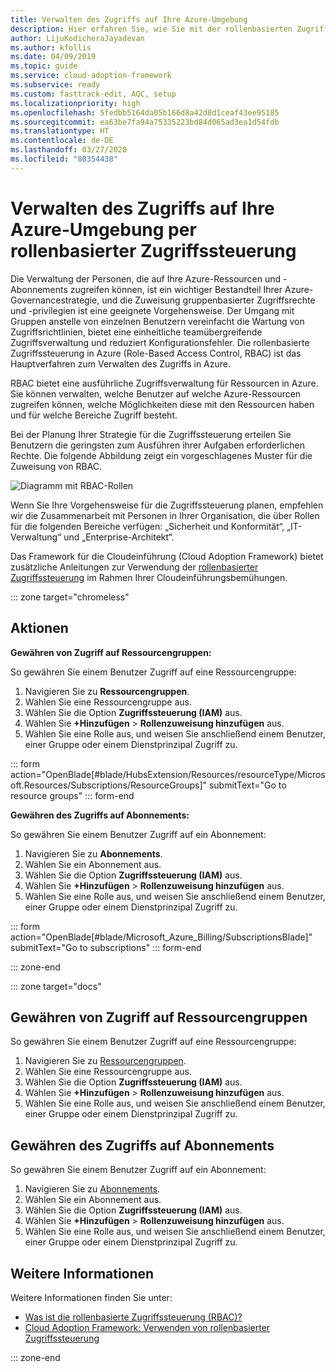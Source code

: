 ```yaml
---
title: Verwalten des Zugriffs auf Ihre Azure-Umgebung
description: Hier erfahren Sie, wie Sie mit der rollenbasierten Zugriffssteuerung (RBAC) die Steuerung des Zugriffs auf Ihre Azure-Umgebung einrichten.
author: LijuKodicheraJayadevan
ms.author: kfollis
ms.date: 04/09/2019
ms.topic: guide
ms.service: cloud-adoption-framework
ms.subservice: ready
ms.custom: fasttrack-edit, AQC, setup
ms.localizationpriority: high
ms.openlocfilehash: 5fedbb5164da05b166d8a42d8d1ceaf43ee95185
ms.sourcegitcommit: ea63be7fa94a75335223bd84d065ad3ea1d54fdb
ms.translationtype: HT
ms.contentlocale: de-DE
ms.lasthandoff: 03/27/2020
ms.locfileid: "80354438"
---
```

<!-- cSpell:ignore LijuKodicheraJayadevan -->

# <a name="manage-access-to-your-azure-environment-with-role-based-access-controls"></a>Verwalten des Zugriffs auf Ihre Azure-Umgebung per rollenbasierter Zugriffssteuerung

Die Verwaltung der Personen, die auf Ihre Azure-Ressourcen und -Abonnements zugreifen können, ist ein wichtiger Bestandteil Ihrer Azure-Governancestrategie, und die Zuweisung gruppenbasierter Zugriffsrechte und -privilegien ist eine geeignete Vorgehensweise. Der Umgang mit Gruppen anstelle von einzelnen Benutzern vereinfacht die Wartung von Zugriffsrichtlinien, bietet eine einheitliche teamübergreifende Zugriffsverwaltung und reduziert Konfigurationsfehler. Die rollenbasierte Zugriffssteuerung in Azure (Role-Based Access Control, RBAC) ist das Hauptverfahren zum Verwalten des Zugriffs in Azure.

RBAC bietet eine ausführliche Zugriffsverwaltung für Ressourcen in Azure. Sie können verwalten, welche Benutzer auf welche Azure-Ressourcen zugreifen können, welche Möglichkeiten diese mit den Ressourcen haben und für welche Bereiche Zugriff besteht.

Bei der Planung Ihrer Strategie für die Zugriffssteuerung erteilen Sie Benutzern die geringsten zum Ausführen ihrer Aufgaben erforderlichen Rechte. Die folgende Abbildung zeigt ein vorgeschlagenes Muster für die Zuweisung von RBAC.

![Diagramm mit RBAC-Rollen](./media/manage-access/role-examples.png)

Wenn Sie Ihre Vorgehensweise für die Zugriffssteuerung planen, empfehlen wir die Zusammenarbeit mit Personen in Ihrer Organisation, die über Rollen für die folgenden Bereiche verfügen: „Sicherheit und Konformität“, „IT-Verwaltung“ und „Enterprise-Architekt“.

Das Framework für die Cloudeinführung (Cloud Adoption Framework) bietet zusätzliche Anleitungen zur Verwendung der [ rollenbasierter Zugriffssteuerung](../considerations/roles.md) im Rahmen Ihrer Cloudeinführungsbemühungen.

::: zone target="chromeless"

## <a name="actions"></a>Aktionen

**Gewähren von Zugriff auf Ressourcengruppen:**

So gewähren Sie einem Benutzer Zugriff auf eine Ressourcengruppe:

1. Navigieren Sie zu **Ressourcengruppen**.
1. Wählen Sie eine Ressourcengruppe aus.
1. Wählen Sie die Option **Zugriffssteuerung (IAM)** aus.
1. Wählen Sie **+Hinzufügen** > **Rollenzuweisung hinzufügen** aus.
1. Wählen Sie eine Rolle aus, und weisen Sie anschließend einem Benutzer, einer Gruppe oder einem Dienstprinzipal Zugriff zu.

::: form action="OpenBlade[#blade/HubsExtension/Resources/resourceType/Microsoft.Resources/Subscriptions/ResourceGroups]" submitText="Go to resource groups" ::: form-end

**Gewähren des Zugriffs auf Abonnements:**

So gewähren Sie einem Benutzer Zugriff auf ein Abonnement:

1. Navigieren Sie zu **Abonnements**.
1. Wählen Sie ein Abonnement aus.
1. Wählen Sie die Option **Zugriffssteuerung (IAM)** aus.
1. Wählen Sie **+Hinzufügen** > **Rollenzuweisung hinzufügen** aus.
1. Wählen Sie eine Rolle aus, und weisen Sie anschließend einem Benutzer, einer Gruppe oder einem Dienstprinzipal Zugriff zu.

::: form action="OpenBlade[#blade/Microsoft_Azure_Billing/SubscriptionsBlade]" submitText="Go to subscriptions" ::: form-end

::: zone-end

::: zone target="docs"

## <a name="grant-resource-group-access"></a>Gewähren von Zugriff auf Ressourcengruppen

So gewähren Sie einem Benutzer Zugriff auf eine Ressourcengruppe:

1. Navigieren Sie zu [Ressourcengruppen](https://portal.azure.com/#blade/HubsExtension/Resources/resourceType/Microsoft.Resources%2FSubscriptions%2FResourceGroups).
1. Wählen Sie eine Ressourcengruppe aus.
1. Wählen Sie die Option **Zugriffssteuerung (IAM)** aus.
1. Wählen Sie **+Hinzufügen** > **Rollenzuweisung hinzufügen** aus.
1. Wählen Sie eine Rolle aus, und weisen Sie anschließend einem Benutzer, einer Gruppe oder einem Dienstprinzipal Zugriff zu.

## <a name="grant-subscription-access"></a>Gewähren des Zugriffs auf Abonnements

So gewähren Sie einem Benutzer Zugriff auf ein Abonnement:

1. Navigieren Sie zu [Abonnements](https://portal.azure.com/#blade/Microsoft_Azure_Billing/SubscriptionsBlade).
1. Wählen Sie ein Abonnement aus.
1. Wählen Sie die Option **Zugriffssteuerung (IAM)** aus.
1. Wählen Sie **+Hinzufügen** > **Rollenzuweisung hinzufügen** aus.
1. Wählen Sie eine Rolle aus, und weisen Sie anschließend einem Benutzer, einer Gruppe oder einem Dienstprinzipal Zugriff zu.

## <a name="learn-more"></a>Weitere Informationen

Weitere Informationen finden Sie unter:

- [Was ist die rollenbasierte Zugriffssteuerung (RBAC)?](https://docs.microsoft.com/azure/role-based-access-control/overview)
- [Cloud Adoption Framework: Verwenden von rollenbasierter Zugriffssteuerung](../considerations/roles.md)

::: zone-end
